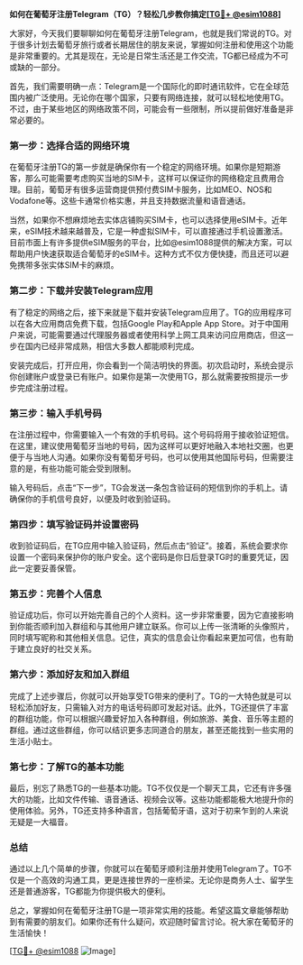 **如何在葡萄牙注册Telegram（TG）？轻松几步教你搞定[[TG💪+ @esim1088](https://t.me/s/esim1088)]**

大家好，今天我们要聊聊如何在葡萄牙注册Telegram，也就是我们常说的TG。对于很多计划去葡萄牙旅行或者长期居住的朋友来说，掌握如何注册和使用这个功能是非常重要的。尤其是现在，无论是日常生活还是工作交流，TG都已经成为不可或缺的一部分。

首先，我们需要明确一点：Telegram是一个国际化的即时通讯软件，它在全球范围内被广泛使用。无论你在哪个国家，只要有网络连接，就可以轻松地使用TG。不过，由于某些地区的网络政策不同，可能会有一些限制，所以提前做好准备是非常必要的。

### **第一步：选择合适的网络环境**

在葡萄牙注册TG的第一步就是确保你有一个稳定的网络环境。如果你是短期游客，那么可能需要考虑购买当地的SIM卡，这样可以保证你的网络稳定且费用合理。目前，葡萄牙有很多运营商提供预付费SIM卡服务，比如MEO、NOS和Vodafone等。这些卡通常价格实惠，并且支持数据流量和语音通话。

当然，如果你不想麻烦地去实体店铺购买SIM卡，也可以选择使用eSIM卡。近年来，eSIM技术越来越普及，它是一种虚拟SIM卡，可以直接通过手机设置激活。目前市面上有许多提供eSIM服务的平台，比如@esim1088提供的解决方案，可以帮助用户快速获取适合葡萄牙的eSIM卡。这种方式不仅方便快捷，而且还可以避免携带多张实体SIM卡的麻烦。

### **第二步：下载并安装Telegram应用**

有了稳定的网络之后，接下来就是下载并安装Telegram应用了。TG的应用程序可以在各大应用商店免费下载，包括Google Play和Apple App Store。对于中国用户来说，可能需要通过代理服务器或者使用科学上网工具来访问应用商店，但这一步在国内已经非常成熟，相信大多数人都能顺利完成。

安装完成后，打开应用，你会看到一个简洁明快的界面。初次启动时，系统会提示你创建账户或登录已有账户。如果你是第一次使用TG，那么就需要按照提示一步步完成注册过程。

### **第三步：输入手机号码**

在注册过程中，你需要输入一个有效的手机号码。这个号码将用于接收验证短信。在这里，建议使用葡萄牙当地的号码，因为这样可以更好地融入本地社交圈，也更便于与当地人沟通。如果你没有葡萄牙号码，也可以使用其他国际号码，但需要注意的是，有些功能可能会受到限制。

输入号码后，点击“下一步”，TG会发送一条包含验证码的短信到你的手机上。请确保你的手机信号良好，以便及时收到验证码。

### **第四步：填写验证码并设置密码**

收到验证码后，在TG应用中输入验证码，然后点击“验证”。接着，系统会要求你设置一个密码来保护你的账户安全。这个密码是你日后登录TG时的重要凭证，因此一定要妥善保管。

### **第五步：完善个人信息**

验证成功后，你可以开始完善自己的个人资料。这一步非常重要，因为它直接影响到你能否顺利加入群组和与其他用户建立联系。你可以上传一张清晰的头像照片，同时填写昵称和其他相关信息。记住，真实的信息会让你看起来更加可信，也有助于建立良好的社交关系。

### **第六步：添加好友和加入群组**

完成了上述步骤后，你就可以开始享受TG带来的便利了。TG的一大特色就是可以轻松添加好友，只需输入对方的电话号码即可发起对话。此外，TG还提供了丰富的群组功能，你可以根据兴趣爱好加入各种群组，例如旅游、美食、音乐等主题的群组。通过这些群组，你可以结识更多志同道合的朋友，甚至还能找到一些实用的生活小贴士。

### **第七步：了解TG的基本功能**

最后，别忘了熟悉TG的一些基本功能。TG不仅仅是一个聊天工具，它还有许多强大的功能，比如文件传输、语音通话、视频会议等。这些功能都能极大地提升你的使用体验。另外，TG还支持多种语言，包括葡萄牙语，这对于初来乍到的人来说无疑是一大福音。

### **总结**

通过以上几个简单的步骤，你就可以在葡萄牙顺利注册并使用Telegram了。TG不仅是一个高效的沟通工具，更是连接世界的一座桥梁。无论你是商务人士、留学生还是普通游客，TG都能为你提供极大的便利。

总之，掌握如何在葡萄牙注册TG是一项非常实用的技能。希望这篇文章能够帮助到有需要的朋友们。如果你还有什么疑问，欢迎随时留言讨论。祝大家在葡萄牙的生活愉快！

[[TG💪+ @esim1088](https://t.me/s/esim1088) ![Image](https://i.postimg.cc/4NQfJmqS/Snipaste-2025-05-13-00-14-12.png)]